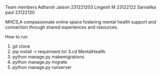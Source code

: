 Team members
Adharsh Jaison 231221203
Lingesh M 23122122
Sarnalika paul 23122130

MHCS,A compassionate online space fostering mental health support and connection through shared experiences and resources.

How to run

1. git clone
2. pip install -r requirment.txt
3.cd MentalHealth
4. python manage.py makemigrations
5. python manage.py migrate
6. python manage.py runserver
